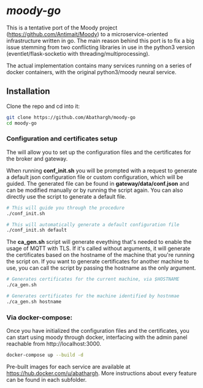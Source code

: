 # *moody-go*
This is a tentative port of the Moody project (https://github.com/Antimait/Moody) to a microservice-oriented infrastructure written in go.
The main reason behind this port is to fix a big issue stemming from two conflicting libraries in use in the python3 
version (eventlet/flask-socketio with threading/multiprocessing).

The actual implementation contains many services running on a series of docker containers, with the original 
python3/moody neural service.


## Installation

Clone the repo and cd into it:

```bash
git clone https://github.com/Abathargh/moody-go
cd moody-go
```


### Configuration and certificates setup

The will allow you to set up the configuration files and the certificates for the broker and gateway.

When running **conf_init.sh** you will be prompted with a request to generate a default json configuration file or 
custom configuration, which will be guided. The generated file can be found in **gateway/data/conf.json** and can be 
modified manually or by running the script again. You can also directly use the script to generate a default file.

```bash
# This will guide you through the procedure
./conf_init.sh

# This will automatically generate a default configuration file
./conf_init.sh default 
```

The **ca_gen.sh** script will generate eveything that's needed to enable the usage of MQTT with TLS. If it's called
without arguments, it will generate the certificates based on the hostname of the machine that you're running the script 
on. If you want to generate certificates for another machine to use, you can call the script by passing the hostname as 
the only argument.

```bash
# Generates certificates for the current machine, via $HOSTNAME
./ca_gen.sh

# Generates certificates for the machine identified by hostnmae
./ca_gen.sh hostname
```

### Via docker-compose:

Once you have initialized the configuration files and the certificates, you can start using moody through docker,
interfacing with the admin panel reachable from http://localhost:3000.

```bash
docker-compose up --build -d
```


Pre-built images for each service are available at https://hub.docker.com/u/abathargh.
More instructions about every feature can be found in each subfolder.